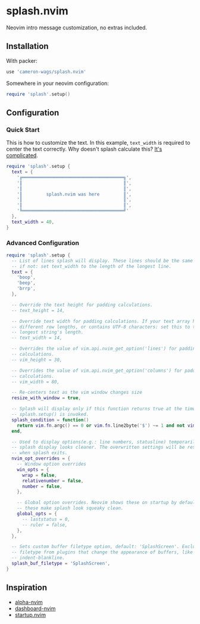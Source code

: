 # splash.nvim

Neovim intro message customization, no extras included.

## Installation

With packer:

```lua
use 'cameron-wags/splash.nvim'
```

Somewhere in your neovim configuration:

```lua
require 'splash'.setup()
```

## Configuration

### Quick Start

This is how to customize the text. In this example, `text_width` is required to
center the text correctly. Why doesn't splash calculate this? [It's
complicated](http://lua-users.org/wiki/LuaUnicode).

```lua
require 'splash'.setup {
  text = {
    '╔══════════════════════════════════════╗',
    '║                                      ║',
    '║                                      ║',
    '║         splash.nvim was here         ║',
    '║                                      ║',
    '║                                      ║',
    '╚══════════════════════════════════════╝'
  },
  text_width = 40,
}
```

### Advanced Configuration

```lua
require 'splash'.setup {
  -- List of lines splash will display. These lines should be the same length,
  -- if not: set text_width to the length of the longest line.
  text = {
    'boop',
    'beep',
    'brrp',
  },

  -- Override the text height for padding calculations.
  -- text_height = 14,

  -- Override text width for padding calculations. If your text array has
  -- different row lengths, or contains UTF-8 characters: set this to the
  -- longest string's length.
  -- text_width = 14,

  -- Overrides the value of vim.api.nvim_get_option('lines') for padding
  -- calculations.
  -- vim_height = 30,

  -- Overrides the value of vim.api.nvim_get_option('columns') for padding
  -- calculations.
  -- vim_width = 80,

  -- Re-centers text as the vim window changes size
  resize_with_window = true,

  -- Splash will display only if this function returns true at the time
  -- splash.setup() is invoked.
  splash_condition = function()
    return vim.fn.argc() == 0 or vim.fn.line2byte('$') ~= 1 and not vim.opt.insertmode
  end,

  -- Used to display options(e.g.: line numbers, statusline) temporarily so the
  -- splash display looks cleaner. The overwritten settings will be restored
  -- when splash exits.
  nvim_opt_overrides = {
    -- Window option overrides
    win_opts = {
      wrap = false,
      relativenumber = false,
      number = false,
    },

    -- Global option overrides. Neovim shows these on startup by default, but
    -- these make splash look squeaky clean.
    global_opts = {
      -- laststatus = 0,
      -- ruler = false,
    },
  },

  -- Sets custom buffer filetype option, default: 'SplashScreen'. Exclude this
  -- filetype from plugins that change the appearance of buffers, like
  -- indent-blankline.
  splash_buf_filetype = 'SplashScreen',
}
```

## Inspiration

- [alpha-nvim](https://github.com/goolord/alpha-nvim)
- [dashboard-nvim](https://github.com/glepnir/dashboard-nvim)
- [startup.nvim](https://github.com/startup-nvim/startup.nvim)

